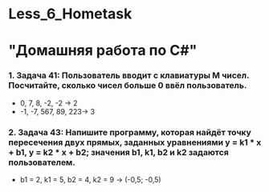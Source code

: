 # Less_6_Hometask
# "Домашняя работа по C#"

### 1. Задача 41: Пользователь вводит с клавиатуры M чисел. Посчитайте, сколько чисел больше 0 ввёл пользователь.

* 0, 7, 8, -2, -2 -> 2
* -1, -7, 567, 89, 223-> 3

### 2. Задача 43: Напишите программу, которая найдёт точку пересечения двух прямых, заданных уравнениями y = k1 * x + b1, y = k2 * x + b2; значения b1, k1, b2 и k2 задаются пользователем.

* b1 = 2, k1 = 5, b2 = 4, k2 = 9 -> (-0,5; -0,5)
